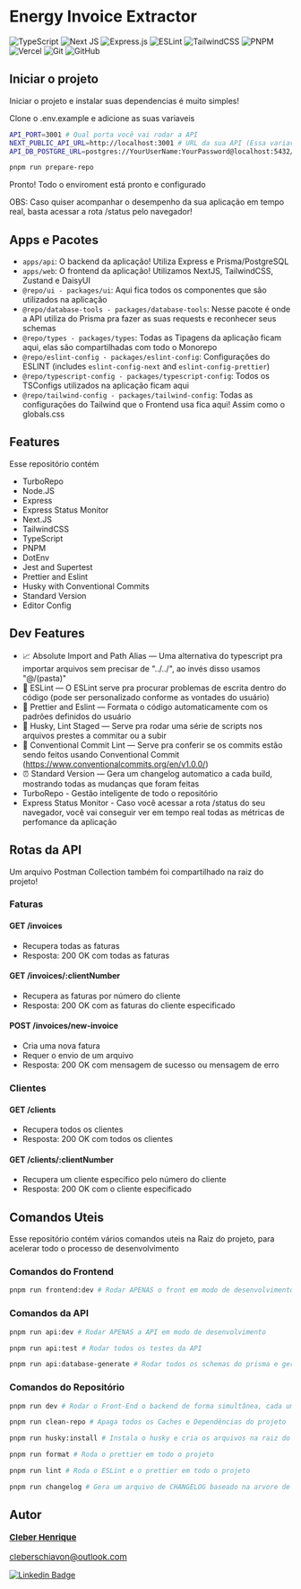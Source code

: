 # Energy Invoice Extractor

![TypeScript](https://img.shields.io/badge/typescript-%23007ACC.svg?style=for-the-badge&logo=typescript&logoColor=white)
![Next JS](https://img.shields.io/badge/Next-black?style=for-the-badge&logo=next.js&logoColor=white)
![Express.js](https://img.shields.io/badge/express.js-%23404d59.svg?style=for-the-badge&logo=express&logoColor=%2361DAFB)
![ESLint](https://img.shields.io/badge/ESLint-4B3263?style=for-the-badge&logo=eslint&logoColor=white)
![TailwindCSS](https://img.shields.io/badge/tailwindcss-%2338B2AC.svg?style=for-the-badge&logo=tailwind-css&logoColor=white)
![PNPM](https://img.shields.io/badge/pnpm-%234a4a4a.svg?style=for-the-badge&logo=pnpm&logoColor=f69220)
![Vercel](https://img.shields.io/badge/vercel-%23000000.svg?style=for-the-badge&logo=vercel&logoColor=white)
![Git](https://img.shields.io/badge/git-%23F05033.svg?style=for-the-badge&logo=git&logoColor=white)
![GitHub](https://img.shields.io/badge/github-%23121011.svg?style=for-the-badge&logo=github&logoColor=white)

## Iniciar o projeto

Iniciar o projeto e instalar suas dependencias é muito simples!

Clone o .env.example e adicione as suas variaveis

```sh
API_PORT=3001 # Qual porta você vai rodar a API
NEXT_PUBLIC_API_URL=http://localhost:3001 # URL da sua API (Essa variavel será utilizada pelo Front-End)
API_DB_POSTGRE_URL=postgres://YourUserName:YourPassword@localhost:5432/NOME_DA_TABELA # Aqui é o Database URL, substitua os parametros para configurar o banco de dados
```

```sh
pnpm run prepare-repo
```

Pronto! Todo o enviroment está pronto e configurado

OBS: Caso quiser acompanhar o desempenho da sua aplicação em tempo real, basta acessar a rota /status pelo navegador!

## Apps e Pacotes

- `apps/api`: O backend da aplicação! Utiliza Express e Prisma/PostgreSQL
- `apps/web`: O frontend da aplicação! Utilizamos NextJS, TailwindCSS, Zustand e DaisyUI
- `@repo/ui - packages/ui`: Aqui fica todos os componentes que são utilizados na aplicação
- `@repo/database-tools - packages/database-tools`: Nesse pacote é onde a API utiliza do Prisma pra fazer as suas requests e reconhecer seus schemas
- `@repo/types - packages/types`: Todas as Tipagens da aplicação ficam aqui, elas são compartilhadas com todo o Monorepo
- `@repo/eslint-config - packages/eslint-config`: Configurações do ESLINT (includes `eslint-config-next` and `eslint-config-prettier`)
- `@repo/typescript-config - packages/typescript-config`: Todos os TSConfigs utilizados na aplicação ficam aqui
- `@repo/tailwind-config - packages/tailwind-config`: Todas as configurações do Tailwind que o Frontend usa fica aqui! Assim como o globals.css

## Features

Esse repositório contém

- TurboRepo
- Node.JS
- Express
- Express Status Monitor
- Next.JS
- TailwindCSS
- TypeScript
- PNPM
- DotEnv
- Jest and Supertest
- Prettier and Eslint
- Husky with Conventional Commits
- Standard Version
- Editor Config

## Dev Features

- 📈 Absolute Import and Path Alias — Uma alternativa do typescript pra importar arquivos sem precisar de "../../", ao invés disso usamos "@/(pasta)"
- 📏 ESLint — O ESLint serve pra procurar problemas de escrita dentro do código (pode ser personalizado conforme as vontades do usuário)
- 💖 Prettier and Eslint — Formata o código automaticamente com os padrões definidos do usuário
- 🐶 Husky, Lint Staged — Serve pra rodar uma série de scripts nos arquivos prestes a commitar ou a subir
- 🤖 Conventional Commit Lint — Serve pra conferir se os commits estão sendo feitos usando Conventional Commit (https://www.conventionalcommits.org/en/v1.0.0/)
- ⏰ Standard Version — Gera um changelog automatico a cada build, mostrando todas as mudanças que foram feitas
- TurboRepo - Gestão inteligente de todo o repositório
- Express Status Monitor - Caso você acessar a rota /status do seu navegador, você vai conseguir ver em tempo real todas as métricas de perfomance da aplicação

## Rotas da API

Um arquivo Postman Collection também foi compartilhado na raiz do projeto!

### Faturas

#### GET /invoices

- Recupera todas as faturas
- Resposta: 200 OK com todas as faturas

#### GET /invoices/:clientNumber

- Recupera as faturas por número do cliente
- Resposta: 200 OK com as faturas do cliente especificado

#### POST /invoices/new-invoice

- Cria uma nova fatura
- Requer o envio de um arquivo
- Resposta: 200 OK com mensagem de sucesso ou mensagem de erro

### Clientes

#### GET /clients

- Recupera todos os clientes
- Resposta: 200 OK com todos os clientes

#### GET /clients/:clientNumber

- Recupera um cliente específico pelo número do cliente
- Resposta: 200 OK com o cliente especificado

## Comandos Uteis

Esse repositório contém vários comandos uteis na Raiz do projeto, para acelerar todo o processo de desenvolvimento

### Comandos do Frontend

```sh
pnpm run frontend:dev # Rodar APENAS o front em modo de desenvolvimento
```

### Comandos da API

```sh
pnpm run api:dev # Rodar APENAS a API em modo de desenvolvimento
```

```sh
pnpm run api:test # Rodar todos os testes da API
```

```sh
pnpm run api:database-generate # Rodar todos os schemas do prisma e gerar um Banco de Dados novo
```

### Comandos do Repositório

```sh
pnpm run dev # Rodar o Front-End o backend de forma simultânea, cada um em uma porta
```

```sh
pnpm run clean-repo # Apaga todos os Caches e Dependências do projeto
```

```sh
pnpm run husky:install # Instala o husky e cria os arquivos na raiz do projeto
```

```sh
pnpm run format # Roda o prettier em todo o projeto
```

```sh
pnpm run lint # Roda o ESLint e o prettier em todo o projeto
```

```sh
pnpm run changelog # Gera um arquivo de CHANGELOG baseado na arvore de commits
```

## Autor

 <div style="display: flex; flex-direction: column; gap: 1rem; font-size: 15px">
 <a href="https://www.linkedin.com/in/cleberschiavon">
 <b>Cleber Henrique</b>
</a>
 <a href="mailto:cleberschiavon@outlook.com">
cleberschiavon@outlook.com
</a>
 </div>

[![Linkedin Badge](https://img.shields.io/badge/LinkedIn-0077B5?style=for-the-badge&logo=linkedin&logoColor=white)](https://www.linkedin.com/in/cleberschiavon)
